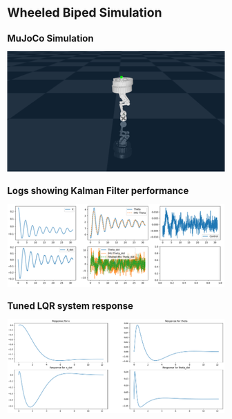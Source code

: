 # Wheeled Biped Simulation

## MuJoCo Simulation
![alt text](images/CoverPhotoMuJoCo.png)

## Logs showing Kalman Filter performance
![alt text](images/KalmanFilterTests.png)

## Tuned LQR system response
![alt text](images/LQR_solution_plots.png)